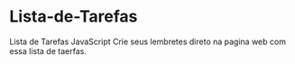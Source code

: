 # Lista-de-Tarefas
 Lista de Tarefas JavaScript
 Crie seus lembretes direto na pagina web
 com essa lista de taerfas.
